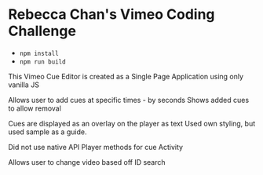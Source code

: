# Rebecca Chan's Vimeo Coding Challenge



* `npm install`
* `npm run build`


This Vimeo Cue Editor is created as a Single Page Application using only vanilla JS

Allows user to add cues at specific times - by seconds
Shows added cues to allow removal

Cues are displayed as an overlay on the player as text
Used own styling, but used sample as a guide.

Did not use native API Player methods for cue Activity

Allows user to change video based off ID search

